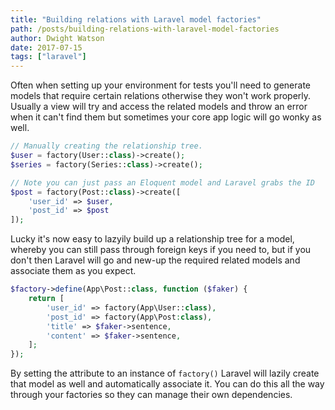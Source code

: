 ```yaml
---
title: "Building relations with Laravel model factories"
path: /posts/building-relations-with-laravel-model-factories
author: Dwight Watson
date: 2017-07-15
tags: ["laravel"]
---
```


Often when setting up your environment for tests you'll need to generate models that require certain relations otherwise they won't work properly. Usually a view will try and access the related models and throw an error when it can't find them but sometimes your core app logic will go wonky as well.

```php
// Manually creating the relationship tree.
$user = factory(User::class)->create();
$series = factory(Series::class)->create();

// Note you can just pass an Eloquent model and Laravel grabs the ID
$post = factory(Post::class)->create([
    'user_id' => $user,
    'post_id' => $post
]);
```

Lucky it's now easy to lazyily build up a relationship tree for a model, whereby you can still pass through foreign keys if you need to, but if you don't then Laravel will go and new-up the required related models and associate them as you expect.

```php
$factory->define(App\Post::class, function ($faker) {
    return [
        'user_id' => factory(App\User::class),
        'post_id' => factory(App\Post:class),
        'title' => $faker->sentence,
        'content' => $faker->sentence,
    ];
});
```

By setting the attribute to an instance of `factory()` Laravel will lazily create that model as well and automatically associate it. You can do this all the way through your factories so they can manage their own dependencies.
